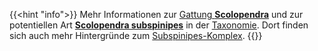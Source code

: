 ---
---
{{<hint "info">}}
Mehr Informationen zur [Gattung **Scolopendra**](/skolopender/taxonomie/scolopendromorpha/scolopendra/) und zur potentiellen Art [**Scolopendra subspinipes**](/skolopender/taxonomie/scolopendromorpha/scolopendra/subspinipes) in der [Taxonomie](/skolopender/taxonomie/). Dort finden sich auch mehr Hintergründe zum [Subspinipes-Komplex](/skolopender/taxonomie/subspinipes-komplex/).
{{</hint>}}